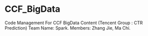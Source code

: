 CCF_BigData
===========

Code Management For CCF BigData Content (Tencent Group : CTR Prediction)
Team Name: Spark.
Members: Zhang Jie, Ma Chi.
